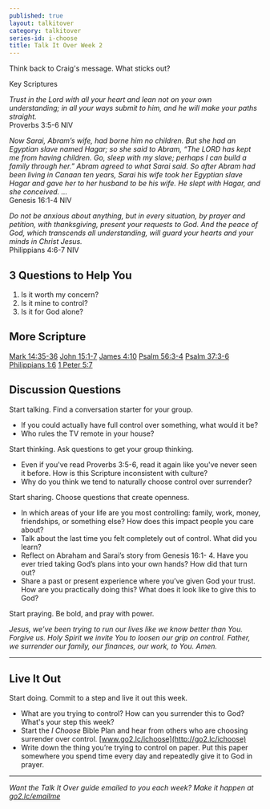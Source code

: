 ```yaml
---
published: true
layout: talkitover
category: talkitover
series-id: i-choose
title: Talk It Over Week 2
---
```


<p class="lead">Think back to Craig's message. What sticks out?</p> 

Key Scriptures

_Trust in the Lord with all your heart and lean not on your own understanding; in all your ways submit to him, and he will make your paths straight._  
Proverbs 3:5-6 NIV

_Now Sarai, Abram’s wife, had borne him no children. But she had an Egyptian slave named Hagar; so she said to Abram, “The LORD has kept me from having children. Go, sleep with my slave; perhaps I can build a family through her.” Abram agreed to what Sarai said. So after Abram had been living in Canaan ten years, Sarai his wife took her Egyptian slave Hagar and gave her to her husband to be his wife. He slept with Hagar, and she conceived. ..._  
Genesis 16:1-4 NIV

_Do not be anxious about anything, but in every situation, by prayer and petition, with thanksgiving, present your requests to God. And the peace of God, which transcends all understanding, will guard your hearts and your minds in Christ Jesus._  
Philippians 4:6-7 NIV

## 3 Questions to Help You

1. Is it worth my concern?  
2. Is it mine to control?  
3. Is it for God alone?

## More Scripture
[Mark 14:35-36](https://www.bible.com/bible/111/mrk.14.35-36.niv)
[John 15:1-7](https://www.bible.com/bible/111/joh.15.1-7.niv)
[James 4:10](https://www.bible.com/bible/111/jam.4.10.niv)
[Psalm 56:3-4](https://www.bible.com/bible/111/psa.56.3-4.niv)
[Psalm 37:3-6](https://www.bible.com/bible/111/psa.37.3-6.niv)
[Philippians 1:6](https://www.bible.com/bible/111/php.1.6.niv)
[1 Peter 5:7](https://www.bible.com/bible/111/1pe.5.7.niv)

## Discussion Questions
<p class="lead">Start talking. Find a conversation starter for your group.</p> 

* If you could actually have full control over something, what would it be?
* Who rules the TV remote in your house?

<p class="lead">Start thinking. Ask questions to get your group thinking.</p> 

* Even if you've read Proverbs 3:5-6, read it again like you've never seen it before. How is this Scripture inconsistent with culture?
* Why do you think we tend to naturally choose control over surrender?
 
<p class="lead">Start sharing. Choose questions that create openness.</p> 

* In which areas of your life are you most controlling: family, work, money, friendships, or something else? How does this impact people you care about?
* Talk about the last time you felt completely out of control. What did you learn?
* Reflect on Abraham and Sarai’s story from Genesis 16:1- 4. Have you ever tried taking God’s plans into your own hands? How did that turn out?
* Share a past or present experience where you’ve given God your trust. How are you practically doing this? What does it look like to give this to God?

<p class="lead">Start praying. Be bold, and pray with power.</p> 

_Jesus, we’ve been trying to run our lives like we know better than You. Forgive us. Holy Spirit we invite You to loosen our grip on control. Father, we surrender our family, our finances, our work, to You. Amen._

* * *

## Live It Out
<p class="lead">Start doing. Commit to a step and live it out this week.</p>

* What are you trying to control? How can you surrender this to God? What's your step this week?
* Start the _I Choose_ Bible Plan and hear from others who are choosing surrender over control. [www.go2.lc/ichoose](http://go2.lc/ichoose)
* Write down the thing you’re trying to control on paper. Put this paper somewhere you spend time every day and repeatedly give it to God in prayer.

* * *

_Want the Talk It Over guide emailed to you each week? Make it happen at [go2.lc/emailme](http://info.life.church/talkitover)_
